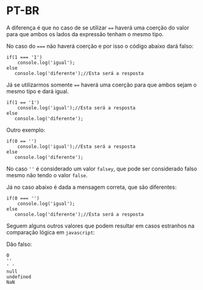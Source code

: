 # PT-BR

A diferença é que no caso de se utilizar  `==`  haverá uma coerção do valor para que ambos os lados da expressão tenham o mesmo tipo.

No caso do  `===`  não haverá coerção e por isso o código abaixo dará falso:

```
if(1 === '1')
    console.log('igual');
else
   console.log('diferente');//Esta será a resposta
```

Já se utilizarmos somente  `==`  haverá uma coerção para que ambos sejam o mesmo tipo e dará igual.

```
if(1 == '1')
    console.log('igual');//Esta será a resposta
else
   console.log('diferente');
```

Outro exemplo:

```
if(0 == '')
    console.log('igual');//Esta será a resposta
else
   console.log('diferente');
```

No caso  `''`  é considerado um valor  `falsey`, que pode ser considerado falso mesmo não tendo o valor  `false`.

Já no caso abaixo é dada a mensagem correta, que são diferentes:

```
if(0 === '')
    console.log('igual');
else
   console.log('diferente');//Esta será a resposta
```

Seguem alguns outros valores que podem resultar em casos estranhos na comparação lógica em  `javascript`:

Dão falso:

```
0
''
' '
null
undefined
NaN
```
